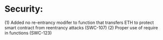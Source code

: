 # Security: 
(1) Added no re-entrancy modifer to function that transfers ETH to protect smart contract from reentrancy attacks (SWC-107)
(2) Proper use of require in functions (SWC-123)
